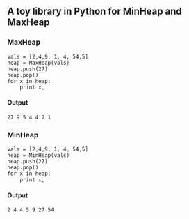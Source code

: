 ## A toy library in Python for MinHeap and MaxHeap

### MaxHeap
```
vals = [2,4,9, 1, 4, 54,5]
heap = MaxHeap(vals)
heap.push(27)
heap.pop()
for x in heap:
    print x,

```
#### Output
```
27 9 5 4 4 2 1
```

### MinHeap
```
vals = [2,4,9, 1, 4, 54,5]
heap = MinHeap(vals)
heap.push(27)
heap.pop()
for x in heap:
    print x,

```
#### Output
```
2 4 4 5 9 27 54
```
